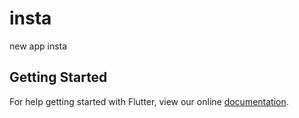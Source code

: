 # insta

new app insta

## Getting Started

For help getting started with Flutter, view our online
[documentation](https://flutter.io/).
